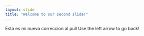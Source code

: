 ```yaml
---
layout: slide
title: "Welcome to our second slide!"
---
```

Esta es mi nueva correccion al pull
Use the left arrow to go back!
